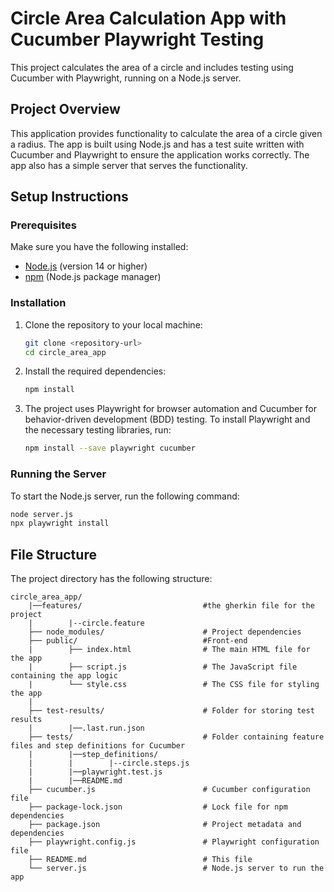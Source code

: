 # Circle Area Calculation App with Cucumber Playwright Testing

This project calculates the area of a circle and includes testing using Cucumber with Playwright, running on a Node.js server.

## Project Overview

This application provides functionality to calculate the area of a circle given a radius. The app is built using Node.js and has a test suite written with Cucumber and Playwright to ensure the application works correctly. The app also has a simple server that serves the functionality.

## Setup Instructions

### Prerequisites

Make sure you have the following installed:

- [Node.js](https://nodejs.org/) (version 14 or higher)
- [npm](https://www.npmjs.com/) (Node.js package manager)

### Installation

1. Clone the repository to your local machine:

    ```bash
    git clone <repository-url>
    cd circle_area_app
    ```

2. Install the required dependencies:

    ```bash
    npm install
    ```

3. The project uses Playwright for browser automation and Cucumber for behavior-driven development (BDD) testing. To install Playwright and the necessary testing libraries, run:

    ```bash
    npm install --save playwright cucumber
    ```

### Running the Server

To start the Node.js server, run the following command:

```bash
node server.js
npx playwright install
```
## File Structure

The project directory has the following structure:

```
circle_area_app/
    |──features/                           #the gherkin file for the project
    |        |--circle.feature
    ├── node_modules/                      # Project dependencies
    ├── public/                            #Front-end
    |        ├── index.html                # The main HTML file for the app
    |        ├── script.js                 # The JavaScript file containing the app logic
    |        └── style.css                 # The CSS file for styling the app
    |                  
    ├── test-results/                      # Folder for storing test results
    |        |──.last.run.json
    ├── tests/                             # Folder containing feature files and step definitions for Cucumber
    |        |──step_definitions/
    |        |        |--circle.steps.js
    |        |──playwright.test.js
    |        |──README.md
    ├── cucumber.js                        # Cucumber configuration file
    ├── package-lock.json                  # Lock file for npm dependencies
    ├── package.json                       # Project metadata and dependencies
    ├── playwright.config.js               # Playwright configuration file
    ├── README.md                          # This file
    └── server.js                          # Node.js server to run the app


```